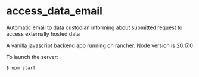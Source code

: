 # access_data_email

Automatic email to data custodian informing about submitted request to access externally hosted data

A vanilla javascript backend app running on rancher. Node version is 20.17.0

To launch the server:

```
$ npm start
```
